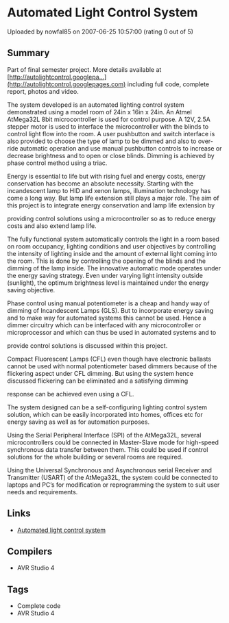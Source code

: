 # Automated Light Control System

Uploaded by nowfal85 on 2007-06-25 10:57:00 (rating 0 out of 5)

## Summary

Part of final semester project. More details available at [http://autolightcontrol.googlepa...](http://autolightcontrol.googlepages.com) including full code, complete report, photos and video. 


The system developed is an automated lighting control system demonstrated using a model room of 24in x 16in x 24in. An Atmel AtMega32L 8bit microcontroller is used for control purpose. A 12V, 2.5A stepper motor is used to interface the microcontroller with the blinds to control light flow into the room. A user pushbutton and switch interface is also provided to choose the type of lamp to be dimmed and also to over-ride automatic operation and use manual pushbutton controls to increase or decrease brightness and to open or close blinds. Dimming is achieved by phase control method using a triac.


Energy is essential to life but with rising fuel and energy costs, energy conservation has become an absolute necessity. Starting with the incandescent lamp to HID and xenon lamps, illumination technology has come a long way. But lamp life extension still plays a major role. The aim of this project is to integrate energy conservation and lamp life extension by  

providing control solutions using a microcontroller so as to reduce energy costs and also extend lamp life.


The fully functional system automatically controls the light in a room based on room occupancy, lighting conditions and user objectives by controlling the intensity of lighting inside and the amount of external light coming into the room. This is done by controlling the opening of the blinds and the dimming of the lamp inside. The innovative automatic mode operates under the energy saving strategy. Even under varying light intensity outside (sunlight), the optimum brightness level is maintained under the energy saving objective.


Phase control using manual potentiometer is a cheap and handy way of dimming of Incandescent Lamps (GLS). But to incorporate energy saving and to make way for automated systems this cannot be used. Hence a dimmer circuitry which can be interfaced with any microcontroller or microprocessor and which can thus be used in automated systems and to  

provide control solutions is discussed within this project.


Compact Fluorescent Lamps (CFL) even though have electronic ballasts cannot be used with normal potentiometer based dimmers because of the flickering aspect under CFL dimming. But using the system hence discussed flickering can be eliminated and a satisfying dimming  

response can be achieved even using a CFL.


The system designed can be a self-configuring lighting control system solution, which can be easily incorporated into homes, offices etc for energy saving as well as for automation purposes.


Using the Serial Peripheral Interface (SPI) of the AtMega32L, several microcontrollers could be connected in Master-Slave mode for high-speed synchronous data transfer between them. This could be used if control solutions for the whole building or several rooms are required.


Using the Universal Synchronous and Asynchronous serial Receiver and Transmitter (USART) of the AtMega32L, the system could be connected to laptops and PC’s for modification or reprogramming the system to suit user needs and requirements.

## Links

- [Automated light control system](http://autolightcontrol.googlepages.com)

## Compilers

- AVR Studio 4

## Tags

- Complete code
- AVR Studio 4
